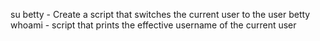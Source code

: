 su betty - Create a script that switches the current user to the user betty
whoami - script that prints the effective username of the current user

